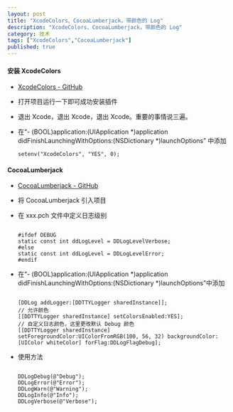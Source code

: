```yaml
---
layout: post
title: "XcodeColors、CocoaLumberjack，带颜色的 Log"
description: "XcodeColors、CocoaLumberjack，带颜色的 Log"
category: 技术
tags: ["XcodeColors","CocoaLumberjack"]
published: true
---
```


#### 安装 XcodeColors ####

*	[XcodeColors - GitHub](https://github.com/robbiehanson/XcodeColors)

*	打开项目运行一下即可成功安装插件

*	退出 Xcode，退出 Xcode，退出 Xcode。重要的事情说三遍。

*	在“- (BOOL)application:(UIApplication *)application didFinishLaunchingWithOptions:(NSDictionary *)launchOptions” 中添加
	
		setenv("XcodeColors", "YES", 0);

####  CocoaLumberjack ####

*	[CocoaLumberjack - GitHub](https://github.com/CocoaLumberjack/CocoaLumberjack)

*	将 CocoaLumberjack 引入项目

*	在 xxx.pch 文件中定义日志级别

	<pre><code class="language-objectivec">
	#ifdef DEBUG
	static const int ddLogLevel = DDLogLevelVerbose;
	#else
	static const int ddLogLevel = DDLogLevelError;
	#endif
	</code></pre>

*	在“- (BOOL)application:(UIApplication *)application didFinishLaunchingWithOptions:(NSDictionary *)launchOptions”中添加

	<pre><code class="language-objectivec">
	[DDLog addLogger:[DDTTYLogger sharedInstance]];
	// 允许颜色
    [[DDTTYLogger sharedInstance] setColorsEnabled:YES];
    // 自定义日志颜色，这里更改默认 Debug 颜色
    [[DDTTYLogger sharedInstance] setForegroundColor:UIColorFromRGB(100, 56, 32) backgroundColor:[UIColor whiteColor] forFlag:DDLogFlagDebug];
    </code></pre>

*	使用方法
	
	<pre><code class="language-objectivec">
	DDLogDebug(@"Debug");
    DDLogError(@"Error");
    DDLogWarn(@"Warning");
    DDLogInfo(@"Info");
    DDLogVerbose(@"Verbose");
    </code></pre>